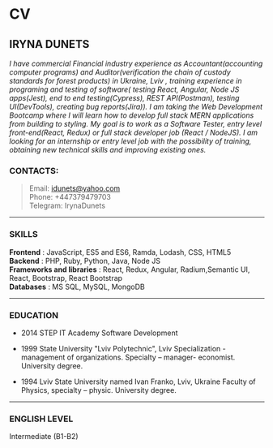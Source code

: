# CV

## IRYNA DUNETS
*I have commercial Financial industry experience as Accountant(accounting computer
programs) and Auditor(verification the chain of custody standards for forest products) in Ukraine,
Lviv , training experience in programing and testing of software( testing React, Angular, Node JS
apps(Jest), end to end testing(Cypress), REST API(Postman), testing UI(DevTools), creating bug
reports(Jira)). I am taking the Web Development Bootcamp where I will learn how to develop full
stack MERN applications from building to styling. My goal is to work as a Software Tester, entry
level front-end(React, Redux) or full stack developer job (React / NodeJS). I am looking for an
internship or entry level job with the possibility of training, obtaining new technical skills and
improving existing ones.*

### CONTACTS:
> Email:  idunets@yahoo.com  
> Phone: +447379479703  
> Telegram: IrynaDunets 

---

### SKILLS
**Frontend** :  JavaScript, ES5 and ES6, Ramda, Lodash, CSS, HTML5  
**Backend** :  PHP, Ruby, Python, Java, Node JS  
**Frameworks and libraries** :  React, Redux, Angular, Radium,Semantic UI,  React, Bootstrap, React Bootstrap  
**Databases** :  MS SQL, MySQL, MongoDB 

---

### EDUCATION 
-  2014    STEP IT Academy Software Development

-  1999   State University &quot;Lviv Polytechnic&quot;, Lviv
                 Specialization - management of organizations.                  Specialty – manager-   economist.                 University degree.               
-  1994   Lviv State University named Ivan Franko, Lviv, Ukraine
           Faculty of Physics, specialty – physic.           University degree.  

---

### ENGLISH LEVEL
Intermediate (B1-B2)




